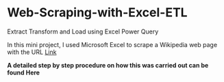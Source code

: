 # Web-Scraping-with-Excel-ETL
Extract Transform and Load using Excel Power Query

In this mini project, I used Microsoft Excel to scrape a Wikipedia web page with the URL [Link](https://en.wikipedia.org/wiki/World_Happiness_Report)

**A detailed step by step procedure on how this was carried out can be found Here**

